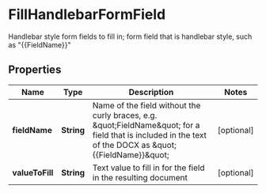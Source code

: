 

# FillHandlebarFormField

Handlebar style form fields to fill in; form field that is handlebar style, such as \"{{FieldName}}\"
## Properties

Name | Type | Description | Notes
------------ | ------------- | ------------- | -------------
**fieldName** | **String** | Name of the field without the curly braces, e.g. \&quot;FieldName\&quot; for a field that is included in the text of the DOCX as \&quot;{{FieldName}}\&quot; |  [optional]
**valueToFill** | **String** | Text value to fill in for the field in the resulting document |  [optional]



